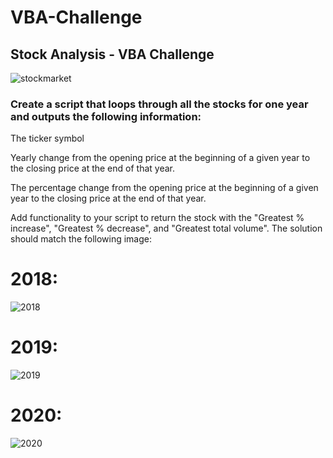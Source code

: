# VBA-Challenge
## Stock Analysis - VBA Challenge

![stockmarket](https://github.com/Cheryl277/VBA-Challenge/assets/120348065/39d5f87f-1e59-4d64-b661-cd6b717a3696)

### Create a script that loops through all the stocks for one year and outputs the following information:

The ticker symbol

Yearly change from the opening price at the beginning of a given year to the closing price at the end of that year.

The percentage change from the opening price at the beginning of a given year to the closing price at the end of that year.

Add functionality to your script to return the stock with the "Greatest % increase", "Greatest % decrease", and "Greatest total volume". The solution should match the following image:

# 2018:
![2018](https://github.com/Cheryl277/VBA-Challenge/assets/120348065/6cdab047-beae-44b3-a4b7-e8737d7f815a)

# 2019:
![2019](https://github.com/Cheryl277/VBA-Challenge/assets/120348065/c4afdcff-52fa-4601-b395-9df0026468fe)

# 2020:
![2020](https://github.com/Cheryl277/VBA-Challenge/assets/120348065/0053c9c4-7ce3-466b-843e-2a18459ae7a1)

